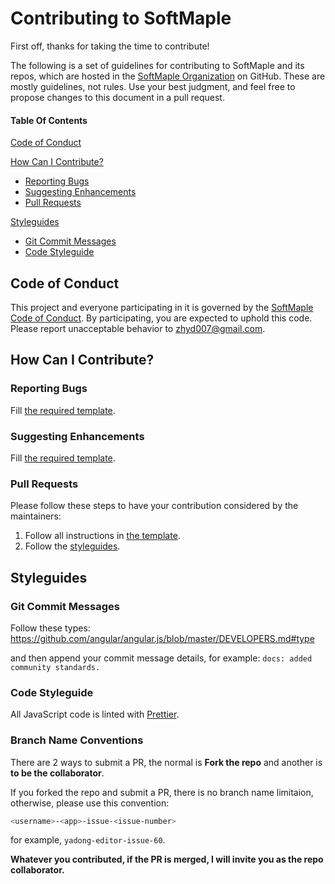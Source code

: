 # Contributing to SoftMaple

First off, thanks for taking the time to contribute!

The following is a set of guidelines for contributing to SoftMaple and its repos, which are hosted in the [SoftMaple Organization](https://github.com/softMaple) on GitHub. These are mostly guidelines, not rules. Use your best judgment, and feel free to propose changes to this document in a pull request.

#### Table Of Contents

[Code of Conduct](#code-of-conduct)

[How Can I Contribute?](#how-can-i-contribute)
  * [Reporting Bugs](#reporting-bugs)
  * [Suggesting Enhancements](#suggesting-enhancements)
  * [Pull Requests](#pull-requests)

[Styleguides](#styleguides)
  * [Git Commit Messages](#git-commit-messages)
  * [Code Styleguide](#code-styleguide)

## Code of Conduct

This project and everyone participating in it is governed by the [SoftMaple Code of Conduct](CODE_OF_CONDUCT.md). By participating, you are expected to uphold this code. Please report unacceptable behavior to [zhyd007@gmail.com](mailto:zhyd007@gmail.com).

## How Can I Contribute?

### Reporting Bugs

Fill [the required template](ISSUE_TEMPLATE/bug_report.md).

### Suggesting Enhancements

Fill [the required template](ISSUE_TEMPLATE/feature_request.md).

### Pull Requests

Please follow these steps to have your contribution considered by the maintainers:

1. Follow all instructions in [the template](PULL_REQUEST_TEMPLATE.md).
2. Follow the [styleguides](#styleguides).

## Styleguides

### Git Commit Messages

Follow these types: https://github.com/angular/angular.js/blob/master/DEVELOPERS.md#type

and then append your commit message details, for example:
`docs: added community standards.`

### Code Styleguide

All JavaScript code is linted with [Prettier](https://prettier.io/).

### Branch Name Conventions

There are 2 ways to submit a PR, the normal is **Fork the repo** and another is **to be the collaborator**.

If you forked the repo and submit a PR, there is no branch name limitaion, otherwise, please use this convention: 
```bash
<username>-<app>-issue-<issue-number>
```
for example, `yadong-editor-issue-60`.

**Whatever you contributed, if the PR is merged, I will invite you as the repo collaborator.**
